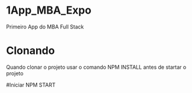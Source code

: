 # 1App_MBA_Expo
Primeiro App do MBA Full Stack


# Clonando
Quando clonar o projeto usar o comando NPM INSTALL   antes de startar o projeto 

#Iniciar
NPM START

